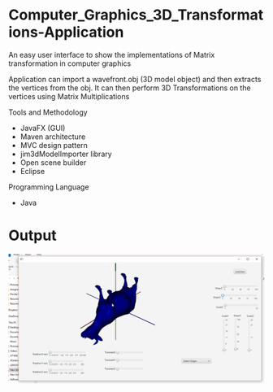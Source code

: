 # Computer_Graphics_3D_Transformations-Application
An easy user interface to show the implementations of Matrix transformation in computer graphics

Application can import a wavefront.obj (3D model object) and then extracts the vertices from the obj. It can then perform 3D Transformations on the vertices using Matrix Multiplications

Tools and Methodology
- JavaFX (GUI)
- Maven architecture
- MVC design pattern
- jim3dModelImporter library
- Open scene builder
- Eclipse

Programming Language
- Java

# Output
![3D-Transform](https://github.com/Johny-kann/Computer_Graphics_3D_Transformations-Application/blob/master/Output_Screen_shot/3D-Transformation.gif)
